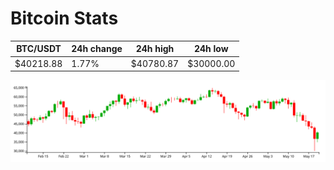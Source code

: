 # Bitcoin Stats

BTC/USDT|24h change|24h high|24h low|
|---|---|---|---|
|$40218.88|1.77%|$40780.87|$30000.00|

<img src="./chart.svg">
